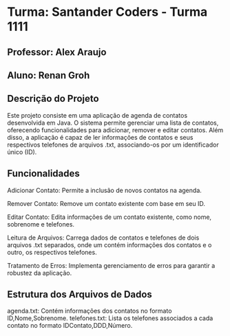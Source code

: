 # Turma: Santander Coders - Turma 1111

## Professor: Alex Araujo

## Aluno: Renan Groh


## Descrição do Projeto

Este projeto consiste em uma aplicação de agenda de contatos desenvolvida
em Java. O sistema permite gerenciar uma lista de contatos, oferecendo 
funcionalidades para adicionar, remover e editar contatos. Além disso, 
a aplicação é capaz de ler informações de contatos e seus respectivos 
telefones de arquivos .txt, associando-os por um identificador único (ID).

## Funcionalidades

Adicionar Contato: Permite a inclusão de novos contatos na agenda.

Remover Contato: Remove um contato existente com base em seu ID.

Editar Contato: Edita informações de um contato existente, como nome, sobrenome e telefones.

Leitura de Arquivos: Carrega dados de contatos e telefones de dois arquivos .txt separados, onde um contém informações dos contatos e o outro, os respectivos telefones.

Tratamento de Erros: Implementa gerenciamento de erros para garantir a robustez da aplicação.

## Estrutura dos Arquivos de Dados

agenda.txt: Contém informações dos contatos no formato ID,Nome,Sobrenome.
telefones.txt: Lista os telefones associados a cada contato no formato IDContato,DDD,Número.